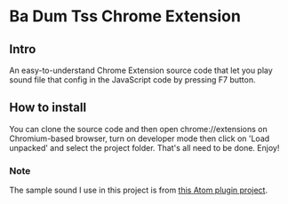 # Ba Dum Tss Chrome Extension

## Intro
An easy-to-understand Chrome Extension source code that let you play sound file that config in the JavaScript code by pressing F7 button.

## How to install
You can clone the source code and then open chrome://extensions on Chromium-based browser, turn on developer mode then click on 'Load unpacked' and select the project folder. That's all need to be done. Enjoy!

### Note
The sample sound I use in this project is from [this Atom plugin project](https://github.com/dtinth/atom-ba-dum-tss).